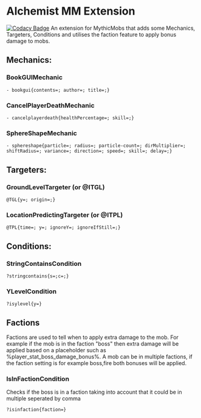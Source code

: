 # Alchemist MM Extension 

[![Codacy Badge](https://app.codacy.com/project/badge/Grade/5833d4e6d8a849c5ba05c4ad5458a43b)](https://app.codacy.com?utm_source=gh&utm_medium=referral&utm_content=&utm_campaign=Badge_grade)
An extension for MythicMobs that adds some Mechanics, Targeters, Conditions and utilises the faction feature to apply bonus damage to mobs.

## Mechanics:
### BookGUIMechanic
```
- bookgui{contents=; author=; title=;}
```
### CancelPlayerDeathMechanic
```
- cancelplayerdeath{healthPercentage=; skill=;}
```
### SphereShapeMechanic
```
- sphereshape{particle=; radius=; particle-count=; dirMultiplier=; shiftRadius=; variance=; direction=; speed=; skill=; delay=;}
```
## Targeters:
### GroundLevelTargeter (or @ITGL)
```
@TGL{y=; origin=;}
```
### LocationPredictingTargeter (or @ITPL)
```
@TPL{time=; y=; ignoreY=; ignoreIfStill=;}
```
## Conditions:
### StringContainsCondition
```
?stringcontains{s=;c=;}
```
### YLevelCondition
```
?isylevel{y=}
```

## Factions
Factions are used to tell when to apply extra damage to the mob. For example if the mob is in the faction "boss" then extra damage will be applied based on a placeholder such as %player_stat_boss_damage_bonus%. A mob can be in multiple factions, if the faction setting is for example boss,fire both bonuses will be applied.

### IsInFactionCondition
Checks if the boss is in a faction taking into account that it could be in multiple seperated by comma
```
?isinfaction{faction=}
```
